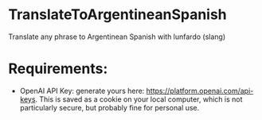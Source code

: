 # TranslateToArgentineanSpanish
Translate any phrase to Argentinean Spanish with lunfardo (slang)

# Requirements:
- OpenAI API Key: generate yours here: https://platform.openai.com/api-keys. This is saved as a cookie on your local computer, which is not particularly secure, but probably fine for personal use. 
